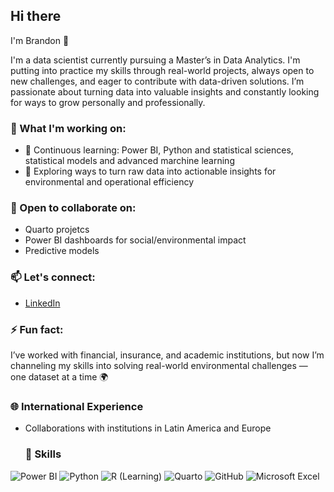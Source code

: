 ## Hi there 
I'm Brandon
👋



I'm a data scientist currently pursuing a Master’s in Data Analytics. I'm putting into practice my skills through real-world projects, always open to new challenges, and eager to contribute with data-driven solutions. I’m passionate about turning data into valuable insights and constantly looking for ways to grow personally and professionally.

### 🌊 What I'm working on:
- 🧠  Continuous learning: Power BI, Python and statistical sciences, statistical models and advanced marchine learning
- 🧪 Exploring ways to turn raw data into actionable insights for environmental and operational efficiency

### 🤝 Open to collaborate on:
- Quarto projetcs
- Power BI dashboards for social/environmental impact
- Predictive models

### 📫 Let's connect:
- [LinkedIn](https://www.linkedin.com/in/brandonth/)


### ⚡ Fun fact:
I’ve worked with financial, insurance, and academic institutions, but now I’m channeling my skills into solving real-world environmental challenges — one dataset at a time 🌍

### 🌐 International Experience
- Collaborations with institutions in Latin America and Europe

  ### 🏅 Skills

![Power BI](https://img.shields.io/badge/Power%20BI-FAE500?style=for-the-badge&logo=powerbi&logoColor=black)
![Python](https://img.shields.io/badge/Python-3670A0?style=for-the-badge&logo=python&logoColor=white)
![R (Learning)](https://img.shields.io/badge/R-276DC3?style=for-the-badge&logo=r&logoColor=white)
![Quarto](https://img.shields.io/badge/Quarto-302683?style=for-the-badge&logo=data&logoColor=white)
![GitHub](https://img.shields.io/badge/GitHub-181717?style=for-the-badge&logo=github&logoColor=white)
![Microsoft Excel](https://img.shields.io/badge/Excel-217346?style=for-the-badge&logo=microsoft-excel&logoColor=white)



